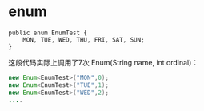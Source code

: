 # enum

```
public enum EnumTest {
    MON, TUE, WED, THU, FRI, SAT, SUN;
}
```

这段代码实际上调用了7次 Enum\(String name, int ordinal\)：

```java
new Enum<EnumTest>("MON",0);
new Enum<EnumTest>("TUE",1);
new Enum<EnumTest>("WED",2);
....
```



